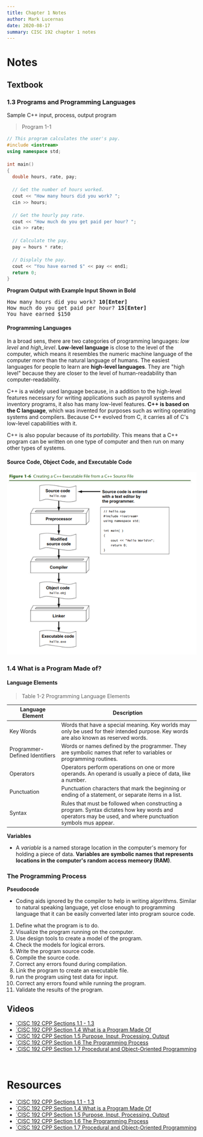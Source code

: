 ```yaml
---
title: Chapter 1 Notes
author: Mark Lucernas
date: 2020-08-17
summary: CISC 192 chapter 1 notes
---
```



# Notes

## Textbook

### 1.3 Programs and Programming Languages

Sample C++ input, process, output program

> Program 1-1

```cpp
// This program calculates the user's pay.
#include <iostream>
using namespace std;

int main()
{
  double hours, rate, pay;

  // Get the number of hours worked.
  cout << "How many hours did you work? ";
  cin >> hours;

  // Get the hourly pay rate.
  cout << "How much do you get paid per hour? ";
  cin >> rate;

  // Calculate the pay.
  pay = hours * rate;

  // Displaly the pay.
  cout << "You have earned $" << pay << end1;
  return 0;
}
```

**Program Output with Example Input Shown in Bold**
<pre>
How many hours did you work? <b>10[Enter]</b>
How much do you get paid per hour? <b>15[Enter]</b>
You have earned $150
</pre>

#### Programming Languages

In a broad sens, there are two categories of programming languages: _low level_
and _high_level_. **Low-level language** is close to the level of the computer,
which means it resembles the numeric machine language of the computer more than
the natural language of humans. The easiest languages for people to learn are
**high-level languages**. They are "high level" because they are closer to the
level of human-readability than computer-readability.

C++ is a widely used language because, in a addition to the high-level features
necessary for writing applications such as payroll systems and inventory
programs, it also has many low-level features. **C++ is based on the C
language**, which was invented for purposes such as writing operating systems
and compilers. Because C++ evolved from C, it carries all of C's low-level
capabilities with it.

C++ is also popular because of its _portability_. This means that a C++ program
can be written on one type of computer and then run on many other types of
systems.

#### Source Code, Object Code, and Executable Code

![Figure 1-6](../../../../../files/fall-2020/CISC-192/chapter-1/figure_1-6.png)

### 1.4 What is a Program Made of?

#### Language Elements

> Table 1-2 Programming Language Elements

| Language Element               | Description                                                                                                                                                 |
|--------------------------------|-------------------------------------------------------------------------------------------------------------------------------------------------------------|
| Key Words                      | Words that have a special meaning. Key worlds may only be used for their intended purpose. Key words are also known as reserved words.                      |
| Programmer-Defined Identifiers | Words or names defined by the programmer. They are symbolic names that refer to variables or programming routines.                                          |
| Operators                      | Operators perform operations on one or more operands. An operand is usually a piece of data, like a number.                                                 |
| Punctuation                    | Punctuation characters that mark the beginning or ending of a statement, or separate items in a list.                                                       |
| Syntax                         | Rules that must be followed when constructing a program. Syntax dictates how key words and operators may be used, and where punctuation symbols mus appear. |

<a name="variables-term">**Variables**</a>

- A _variable_ is a named storage location in the computer's memory for holding
  a piece of data. **Variables are symbolic names that represents locations in
  the computer's random access memeory (RAM)**.


### The Programming Process

<a name="pseudocode-term">**Pseudocode**</a>

- Coding aids ignored by the compiler to help in writing algorithms. Similar to
  natural speaking language, yet close enough to programming language that it
  can be easily converted later into program source code.


1. Define what the program is to do.
2. Visualize the program running on the computer.
3. Use design tools to create a model of the program.
4. Check the models for logical errors.
5. Write the program source code.
6. Compile the source code.
7. Correct any errors found during compilation.
8. Link the program to create an executable file.
9. run the program using test data for input.
10. Correct any errors found while running the program.
11. Validate the results of the program.


## Videos

- [`CISC 192 CPP Sections 1.1 - 1.3](https://www.youtube.com/watch?v=A0J3kgf-TLw)
- [`CISC 192 CPP Section 1.4 What is a Program Made Of](https://www.youtube.com/watch?v=SsNzFXgggIg)
- [`CISC 192 CPP Section 1.5 Purpose, Input, Processing, Output](https://www.youtube.com/watch?v=51uWnPDjIIE)
- [`CISC 192 CPP Section 1.6 The Programming Process](https://www.youtube.com/watch?v=f_wvPJBeo-c)
- [`CISC 192 CPP Section 1.7 Procedural and Object-Oriented Programming](https://www.youtube.com/watch?v=GhzTpLj4coA)


<br>

# Resources

- [`CISC 192 CPP Sections 1.1 - 1.3](https://www.youtube.com/watch?v=A0J3kgf-TLw)
- [`CISC 192 CPP Section 1.4 What is a Program Made Of](https://www.youtube.com/watch?v=SsNzFXgggIg)
- [`CISC 192 CPP Section 1.5 Purpose, Input, Processing, Output](https://www.youtube.com/watch?v=51uWnPDjIIE)
- [`CISC 192 CPP Section 1.6 The Programming Process](https://www.youtube.com/watch?v=f_wvPJBeo-c)
- [`CISC 192 CPP Section 1.7 Procedural and Object-Oriented Programming](https://www.youtube.com/watch?v=GhzTpLj4coA)

